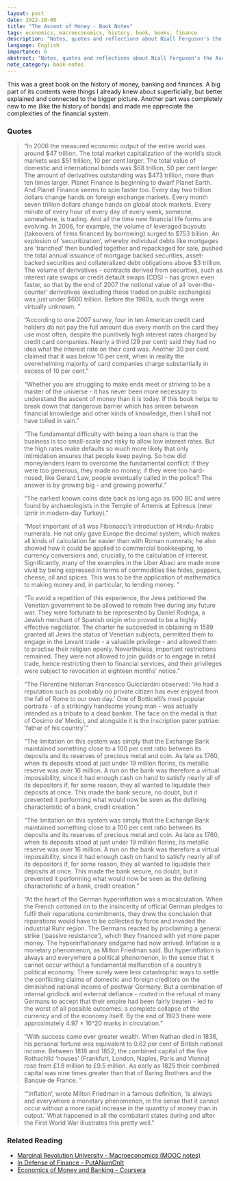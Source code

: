 ```yaml
---
layout: post
date: 2022-10-08
title: "The Ascent of Money - Book Notes"
tags: economics, macroeconomics, history, book, books, finance
description: "Notes, quotes and reflections about Niall Ferguson's the Ascent of Money."
language: English
importance: 6
abstract: "Notes, quotes and reflections about Niall Ferguson's the Ascent of Money."
note_category: book-notes
---
```


This was a great book on the history of money, banking and finances. A big part of its contents were things I already knew about superficially, but better explained and connected to the bigger picture. Another part was completely new to me (like the history of bonds) and made me appreciate the complexities of the financial system.

### Quotes

> “In 2006 the measured economic output of the entire world was around $47 trillion. The total market capitalization of the world’s stock markets was $51 trillion, 10 per cent larger. The total value of domestic and international bonds was $68 trillion, 50 per cent larger. The amount of derivatives outstanding was $473 trillion, more than ten times larger. Planet Finance is beginning to dwarf Planet Earth. And Planet Finance seems to spin faster too. Every day two trillion dollars change hands on foreign exchange markets. Every month seven trillion dollars change hands on global stock markets. Every minute of every hour of every day of every week, someone, somewhere, is trading. And all the time new financial life forms are evolving. In 2006, for example, the volume of leveraged buyouts (takeovers of firms financed by borrowing) surged to $753 billion. An explosion of ‘securitization’, whereby individual debts like mortgages are ‘tranched’ then bundled together and repackaged for sale, pushed the total annual issuance of mortgage backed securities, asset-backed securities and collateralized debt obligations above $3 trillion. The volume of derivatives - contracts derived from securities, such as interest rate swaps or credit default swaps (CDS) - has grown even faster, so that by the end of 2007 the notional value of all ‘over-the-counter’ derivatives (excluding those traded on public exchanges) was just under $600 trillion. Before the 1980s, such things were virtually unknown. ”

> “According to one 2007 survey, four in ten American credit card holders do not pay the full amount due every month on the card they use most often, despite the punitively high interest rates charged by credit card companies. Nearly a third (29 per cent) said they had no idea what the interest rate on their card was. Another 30 per cent claimed that it was below 10 per cent, when in reality the overwhelming majority of card companies charge substantially in excess of 10 per cent.”

> “Whether you are struggling to make ends meet or striving to be a master of the universe - it has never been more necessary to understand the ascent of money than it is today. If this book helps to break down that dangerous barrier which has arisen between financial knowledge and other kinds of knowledge, then I shall not have toiled in vain.”

> “The fundamental difficulty with being a loan shark is that the business is too small-scale and risky to allow low interest rates. But the high rates make defaults so much more likely that only intimidation ensures that people keep paying. So how did moneylenders learn to overcome the fundamental conflict: if they were too generous, they made no money; if they were too hard-nosed, like Gerard Law, people eventually called in the police?
The answer is by growing big - and growing powerful.”

> “The earliest known coins date back as long ago as 600 BC and were found by archaeologists in the Temple of Artemis at Ephesus (near Izmir in modern-day Turkey).”

> “Most important of all was Fibonacci’s introduction of Hindu-Arabic numerals. He not only gave Europe the decimal system, which makes all kinds of calculation far easier than with Roman numerals; he also showed how it could be applied to commercial bookkeeping, to currency conversions and, crucially, to the calculation of interest. Significantly, many of the examples in the Liber Abaci are made more vivid by being expressed in terms of commodities like hides, peppers, cheese, oil and spices. This was to be the application of mathematics to making money and, in particular, to lending money. ”

> “To avoid a repetition of this experience, the Jews petitioned the Venetian government to be allowed to remain free during any future war. They were fortunate to be represented by Daniel Rodriga, a Jewish merchant of Spanish origin who proved to be a highly effective negotiator. The charter he succeeded in obtaining in 1589 granted all Jews the status of Venetian subjects, permitted them to engage in the Levant trade - a valuable privilege - and allowed them to practise their religion openly. Nevertheless, important restrictions remained. They were not allowed to join guilds or to engage in retail trade, hence restricting them to financial services, and their privileges were subject to revocation at eighteen months’ notice.”

> “The Florentine historian Francesco Guicciardini observed: ‘He had a reputation such as probably no private citizen has ever enjoyed from the fall of Rome to our own day.’ One of Botticelli’s most popular portraits - of a strikingly handsome young man - was actually intended as a tribute to a dead banker. The face on the medal is that of Cosimo de’ Medici, and alongside it is the inscription pater patriae: ‘father of his country’.”

> “The limitation on this system was simply that the Exchange Bank maintained something close to a 100 per cent ratio between its deposits and its reserves of precious metal and coin. As late as 1760, when its deposits stood at just under 19 million florins, its metallic reserve was over 16 million. A run on the bank was therefore a virtual impossibility, since it had enough cash on hand to satisfy nearly all of its depositors if, for some reason, they all wanted to liquidate their deposits at once. This made the bank secure, no doubt, but it prevented it performing what would now be seen as the defining characteristic of a bank, credit creation.”

> “The limitation on this system was simply that the Exchange Bank maintained something close to a 100 per cent ratio between its deposits and its reserves of precious metal and coin. As late as 1760, when its deposits stood at just under 19 million florins, its metallic reserve was over 16 million. A run on the bank was therefore a virtual impossibility, since it had enough cash on hand to satisfy nearly all of its depositors if, for some reason, they all wanted to liquidate their deposits at once. This made the bank secure, no doubt, but it prevented it performing what would now be seen as the defining characteristic of a bank, credit creation.”

> “At the heart of the German hyperinflation was a miscalculation. When the French cottoned on to the insincerity of official German pledges to fulfil their reparations commitments, they drew the conclusion that reparations would have to be collected by force and invaded the industrial Ruhr region. The Germans reacted by proclaiming a general strike (‘passive resistance’), which they financed with yet more paper money. The hyperinflationary endgame had now arrived.
Inflation is a monetary phenomenon, as Milton Friedman said. But hyperinflation is always and everywhere a political phenomenon, in the sense that it cannot occur without a fundamental malfunction of a country’s political economy. There surely were less catastrophic ways to settle the conflicting claims of domestic and foreign creditors on the diminished national income of postwar Germany. But a combination of internal gridlock and external defiance - rooted in the refusal of many Germans to accept that their empire had been fairly beaten - led to the worst of all possible outcomes: a complete collapse of the currency and of the economy itself. By the end of 1923 there were approximately 4.97 × 10\^20 marks in circulation.”

> “With success came ever greater wealth. When Nathan died in 1836, his personal fortune was equivalent to 0.62 per cent of British national income. Between 1818 and 1852, the combined capital of the five Rothschild ‘houses’ (Frankfurt, London, Naples, Paris and Vienna) rose from £1.8 million to £9.5 million. As early as 1825 their combined capital was nine times greater than that of Baring Brothers and the Banque de France. ”

> “‘Inflation’, wrote Milton Friedman in a famous definition, ‘is always and everywhere a monetary phenomenon, in the sense that it cannot occur without a more rapid increase in the quantity of money than in output.’ What happened in all the combatant states during and after the First World War illustrates this pretty well."

### Related Reading

- [Marginal Revolution University - Macroeconomics (MOOC notes)](/wiki/macroeconomics-mru)
- [In Defense of Finance - PutANumOnIt](https://putanumonit.com/2018/12/14/defense-of-finance/)
- [Economics of Money and Banking - Coursera](https://www.coursera.org/learn/money-banking)